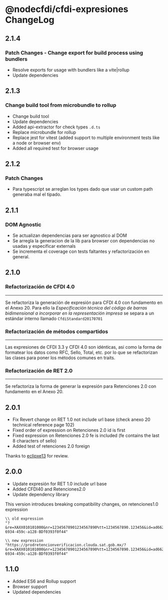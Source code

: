# @nodecfdi/cfdi-expresiones ChangeLog

## 2.1.4

### Patch Changes - Change export for build process using bundlers

- Resolve exports for usage with bundlers like a vite|rollup
- Update dependencies

## 2.1.3

### Change build tool from microbundle to rollup

- Change build tool
- Update dependencies
- Added api-extractor for check types `.d.ts`
- Replace microbundle for rollup
- Replace jest for vitest (added support to multiple environment tests like a node or browser env)
- Added all required test for browser usage

## 2.1.2

### Patch Changes

- Para typescript se arreglan los types dado que usar un custom path generaba mal el tipado.

## 2.1.1

### DOM Agnostic

- Se actualizan dependencias para ser agnostico al DOM
- Se arregla la generacion de la lib para browser con dependencias no usadas y especificar externals
- Se incrementa el coverage con tests faltantes y refactorización en general.

## 2.1.0

### Refactorización de CFDI 4.0

---

Se refactoriza la generación de expresión para CFDI 4.0 con fundamento en el Anexo 20.
Para ello la _Especificación técnica del código de barras bidimensional a incorporar en la representación impresa_ se separa a un estándar interno llamado `CfdiStandard20170701`

### Refactorización de métodos compartidos

---

Las expresiones de CFDI 3.3 y CFDI 4.0 son idénticas, asi como la forma de formatear los datos como RFC, Sello, Total, etc. por lo que se refactorizan las clases para poner los métodos comunes en traits.

### Refactorización de RET 2.0

---

Se refactoriza la forma de generar la expresión para Retenciones 2.0 con fundamento en el Anexo 20.

## 2.0.1

- Fix Revert change on RET 1.0 not include url base (check anexo 20 technical reference page 102)
- Fixed order of expression on Retenciones 2.0 id is first
- Fixed expression on Retenciones 2.0 fe is included (fe contains the last 8 characters of sello)
- Added test of retenciones 2.0 foreign

Thanks to [eclipxe13](https://github.com/eclipxe13) for review.

## 2.0.0

- Update expresión for RET 1.0 include url base
- Added CFDI40 and Retenciones2.0
- Update dependency library

This version introduces breaking compatibility changes, on retenciones1.0 expression

```text
\\ old expression
"?&re=XAXX010101000&nr=12345678901234567890%tt=1234567890.123456&id=ad662d33-6934-459c-a128-BDf0393f0f44"

\\ new expression
"https://prodretencionverificacion.clouda.sat.gob.mx/?&re=XAXX010101000&nr=12345678901234567890%tt=1234567890.123456&id=ad662d33-6934-459c-a128-BDf0393f0f44"
```

## 1.1.0

- Added ES6 and Rollup support
- Browser support
- Updated dependencies
